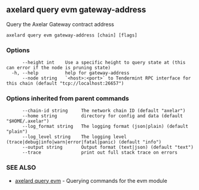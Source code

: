 ## axelard query evm gateway-address

Query the Axelar Gateway contract address

```
axelard query evm gateway-address [chain] [flags]
```

### Options

```
      --height int    Use a specific height to query state at (this can error if the node is pruning state)
  -h, --help          help for gateway-address
      --node string   `<host>:<port>` to Tendermint RPC interface for this chain (default "tcp://localhost:26657")
```

### Options inherited from parent commands

```
      --chain-id string     The network chain ID (default "axelar")
      --home string         directory for config and data (default "$HOME/.axelar")
      --log_format string   The logging format (json|plain) (default "plain")
      --log_level string    The logging level (trace|debug|info|warn|error|fatal|panic) (default "info")
      --output string       Output format (text|json) (default "text")
      --trace               print out full stack trace on errors
```

### SEE ALSO

- [axelard query evm](/cli-docs/v0_29_1/axelard_query_evm) - Querying commands for the evm module
